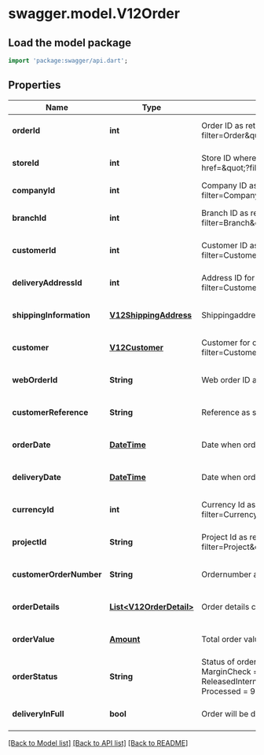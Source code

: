 # swagger.model.V12Order

## Load the model package
```dart
import 'package:swagger/api.dart';
```

## Properties
Name | Type | Description | Notes
------------ | ------------- | ------------- | -------------
**orderId** | **int** | Order ID as retrievable from &lt;a href&#x3D;\&quot;?filter&#x3D;Order\&quot;&gt;/api/Order&lt;/a&gt; | [optional] [default to null]
**storeId** | **int** | Store ID where order is placed, as retrievable from &lt;a href&#x3D;\&quot;?filter&#x3D;Webshop\&quot;&gt;/api/Webshop&lt;/a&gt; | [optional] [default to null]
**companyId** | **int** | Company ID as retrievable from &lt;a href&#x3D;\&quot;?filter&#x3D;Company\&quot;&gt;/api/Company&lt;/a&gt; | [default to null]
**branchId** | **int** | Branch ID as retrievable from &lt;a href&#x3D;\&quot;?filter&#x3D;Branch\&quot;&gt;/api/Branch&lt;/a&gt; | [optional] [default to null]
**customerId** | **int** | Customer ID as retrievable from &lt;a href&#x3D;\&quot;?filter&#x3D;Customer\&quot;&gt;/api/Customer&lt;/a&gt; | [optional] [default to null]
**deliveryAddressId** | **int** | Address ID for delivery as retrievable from &lt;a href&#x3D;\&quot;?filter&#x3D;Customer\&quot;&gt;/api/Customer/ShippingAddress&lt;/a&gt; | [optional] [default to null]
**shippingInformation** | [**V12ShippingAddress**](V12ShippingAddress.md) | Shippingaddress information if not addressId is passed. | [optional] [default to null]
**customer** | [**V12Customer**](V12Customer.md) | Customer for order as retrievable from &lt;a href&#x3D;\&quot;?filter&#x3D;Customer\&quot;&gt;/api/Customer&lt;/a&gt; | [optional] [default to null]
**webOrderId** | **String** | Web order ID as submitted by source where order is placed | [optional] [default to null]
**customerReference** | **String** | Reference as submitted by customer | [optional] [default to null]
**orderDate** | [**DateTime**](DateTime.md) | Date when order was placed | [optional] [default to null]
**deliveryDate** | [**DateTime**](DateTime.md) | Date when order will be delivered | [optional] [default to null]
**currencyId** | **int** | Currency Id as retrievable from &lt;a href&#x3D;\&quot;?filter&#x3D;Currency\&quot;&gt;/api/Currency&lt;/a&gt; | [optional] [default to null]
**projectId** | **String** | Project Id as retrievable from &lt;a href&#x3D;\&quot;?filter&#x3D;Project\&quot;&gt;/api/Project&lt;/a&gt; | [optional] [default to null]
**customerOrderNumber** | **String** | Ordernumber as submitted by customer | [optional] [default to null]
**orderDetails** | [**List&lt;V12OrderDetail&gt;**](V12OrderDetail.md) | Order details containing all orderlines for order | [optional] [default to []]
**orderValue** | [**Amount**](Amount.md) | Total order value | [optional] [default to null]
**orderStatus** | **String** | Status of order (Quotation &#x3D; 0, FinancialMonitoring &#x3D; 1, MarginCheck &#x3D; 2, EdiCheck &#x3D; 3, Active &#x3D; 4, ReleasedInternalDelivery &#x3D; 6, Parked &#x3D; 10, Cancelled &#x3D; 97, Processed &#x3D; 98, Blocked &#x3D;99) | [optional] [default to null]
**deliveryInFull** | **bool** | Order will be delivered in full. | [optional] [default to null]

[[Back to Model list]](../README.md#documentation-for-models) [[Back to API list]](../README.md#documentation-for-api-endpoints) [[Back to README]](../README.md)


